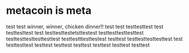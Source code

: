 # metacoin is meta

test
test
winner, winner, chicken dinner!!
test
test
testtesttest
test
testtesttest
test
testtesttestetsttestest
testtesttesttesttest
testtesttesttesttesttest
testtestttesttestest
testtest
testtesttesttesttest
test
testtesttest
testtest
testtest
testtest
testtest
testtest
testtest
